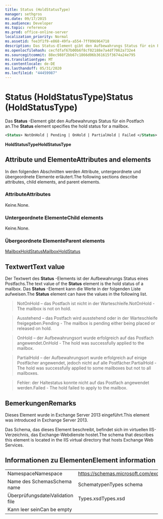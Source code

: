 ```yaml
---
title: Status (HoldStatusType)
manager: sethgros
ms.date: 09/17/2015
ms.audience: Developer
ms.topic: reference
ms.prod: office-online-server
localization_priority: Normal
ms.assetid: fee3f1f9-e868-49fa-a554-7ff096964718
description: Das Status-Element gibt den Aufbewahrungs Status für ein Postfach an.
ms.openlocfilehash: cecfdfaf67b00b6f8cf02188e7a4df7062a732e4
ms.sourcegitcommit: 88ec988f2bb67c1866d06b361615f3674a24e795
ms.translationtype: MT
ms.contentlocale: de-DE
ms.lasthandoff: 05/31/2020
ms.locfileid: "44459987"
---
```

# <a name="status-holdstatustype"></a><span data-ttu-id="1c3fb-103">Status (HoldStatusType)</span><span class="sxs-lookup"><span data-stu-id="1c3fb-103">Status (HoldStatusType)</span></span>

<span data-ttu-id="1c3fb-104">Das **Status** -Element gibt den Aufbewahrungs Status für ein Postfach an.</span><span class="sxs-lookup"><span data-stu-id="1c3fb-104">The **Status** element specifies the hold status for a mailbox.</span></span> 
  
```XML
<Status> NotOnHold | Pending | OnHold | PartialHold | Failed </Status>
```

 <span data-ttu-id="1c3fb-105">**HoldStatusType**</span><span class="sxs-lookup"><span data-stu-id="1c3fb-105">**HoldStatusType**</span></span>
## <a name="attributes-and-elements"></a><span data-ttu-id="1c3fb-106">Attribute und Elemente</span><span class="sxs-lookup"><span data-stu-id="1c3fb-106">Attributes and elements</span></span>

<span data-ttu-id="1c3fb-107">In den folgenden Abschnitten werden Attribute, untergeordnete und übergeordnete Elemente erläutert.</span><span class="sxs-lookup"><span data-stu-id="1c3fb-107">The following sections describe attributes, child elements, and parent elements.</span></span>
  
### <a name="attributes"></a><span data-ttu-id="1c3fb-108">Attribute</span><span class="sxs-lookup"><span data-stu-id="1c3fb-108">Attributes</span></span>

<span data-ttu-id="1c3fb-109">Keine.</span><span class="sxs-lookup"><span data-stu-id="1c3fb-109">None.</span></span>
  
### <a name="child-elements"></a><span data-ttu-id="1c3fb-110">Untergeordnete Elemente</span><span class="sxs-lookup"><span data-stu-id="1c3fb-110">Child elements</span></span>

<span data-ttu-id="1c3fb-111">Keine.</span><span class="sxs-lookup"><span data-stu-id="1c3fb-111">None.</span></span>
  
### <a name="parent-elements"></a><span data-ttu-id="1c3fb-112">Übergeordnete Elemente</span><span class="sxs-lookup"><span data-stu-id="1c3fb-112">Parent elements</span></span>

[<span data-ttu-id="1c3fb-113">MailboxHoldStatus</span><span class="sxs-lookup"><span data-stu-id="1c3fb-113">MailboxHoldStatus</span></span>](mailboxholdstatus.md)
  
## <a name="text-value"></a><span data-ttu-id="1c3fb-114">Textwert</span><span class="sxs-lookup"><span data-stu-id="1c3fb-114">Text value</span></span>

<span data-ttu-id="1c3fb-115">Der Textwert des **Status** -Elements ist der Aufbewahrungs Status eines Postfachs.</span><span class="sxs-lookup"><span data-stu-id="1c3fb-115">The text value of the **Status** element is the hold status of a mailbox.</span></span> <span data-ttu-id="1c3fb-116">Das **Status** -Element kann die Werte in der folgenden Liste aufweisen.</span><span class="sxs-lookup"><span data-stu-id="1c3fb-116">The **Status** element can have the values in the following list.</span></span> 
  
> <span data-ttu-id="1c3fb-117">NotOnHold – das Postfach ist nicht in der Warteschleife.</span><span class="sxs-lookup"><span data-stu-id="1c3fb-117">NotOnHold - The mailbox is not on hold.</span></span>
    
> <span data-ttu-id="1c3fb-118">Ausstehend – das Postfach wird ausstehend oder in der Warteschleife freigegeben.</span><span class="sxs-lookup"><span data-stu-id="1c3fb-118">Pending - The mailbox is pending either being placed or released on hold.</span></span> 
    
> <span data-ttu-id="1c3fb-119">OnHold – der Aufbewahrungsort wurde erfolgreich auf das Postfach angewendet.</span><span class="sxs-lookup"><span data-stu-id="1c3fb-119">OnHold - The hold was successfully applied to the mailbox.</span></span> 
    
> <span data-ttu-id="1c3fb-120">PartialHold – der Aufbewahrungsort wurde erfolgreich auf einige Postfächer angewendet, jedoch nicht auf alle Postfächer.</span><span class="sxs-lookup"><span data-stu-id="1c3fb-120">PartialHold - The hold was successfully applied to some mailboxes but not to all mailboxes.</span></span>
    
> <span data-ttu-id="1c3fb-121">Fehler: der Haltestatus konnte nicht auf das Postfach angewendet werden.</span><span class="sxs-lookup"><span data-stu-id="1c3fb-121">Failed - The hold failed to apply to the mailbox.</span></span>
    
## <a name="remarks"></a><span data-ttu-id="1c3fb-122">Bemerkungen</span><span class="sxs-lookup"><span data-stu-id="1c3fb-122">Remarks</span></span>

<span data-ttu-id="1c3fb-123">Dieses Element wurde in Exchange Server 2013 eingeführt.</span><span class="sxs-lookup"><span data-stu-id="1c3fb-123">This element was introduced in Exchange Server 2013.</span></span>
  
<span data-ttu-id="1c3fb-124">Das Schema, das dieses Element beschreibt, befindet sich im virtuellen IIS-Verzeichnis, das Exchange-Webdienste hostet.</span><span class="sxs-lookup"><span data-stu-id="1c3fb-124">The schema that describes this element is located in the IIS virtual directory that hosts Exchange Web Services.</span></span>
  
## <a name="element-information"></a><span data-ttu-id="1c3fb-125">Informationen zu Elementen</span><span class="sxs-lookup"><span data-stu-id="1c3fb-125">Element information</span></span>

|||
|:-----|:-----|
|<span data-ttu-id="1c3fb-126">Namespace</span><span class="sxs-lookup"><span data-stu-id="1c3fb-126">Namespace</span></span>  <br/> |https://schemas.microsoft.com/exchange/services/2006/types  <br/> |
|<span data-ttu-id="1c3fb-127">Name des Schemas</span><span class="sxs-lookup"><span data-stu-id="1c3fb-127">Schema name</span></span>  <br/> |<span data-ttu-id="1c3fb-128">Schematypen</span><span class="sxs-lookup"><span data-stu-id="1c3fb-128">Types schema</span></span>  <br/> |
|<span data-ttu-id="1c3fb-129">Überprüfungsdatei</span><span class="sxs-lookup"><span data-stu-id="1c3fb-129">Validation file</span></span>  <br/> |<span data-ttu-id="1c3fb-130">Types.xsd</span><span class="sxs-lookup"><span data-stu-id="1c3fb-130">Types.xsd</span></span>  <br/> |
|<span data-ttu-id="1c3fb-131">Kann leer sein</span><span class="sxs-lookup"><span data-stu-id="1c3fb-131">Can be empty</span></span>  <br/> ||
   


